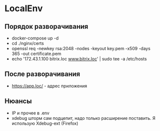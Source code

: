 # LocalEnv
## Порядок разворачивания
* docker-compose up -d
* cd ./nginx/certs
* openssl req -newkey rsa:2048 -nodes -keyout key.pem -x509 -days 365 -out certificate.pem
* echo '172.43.1.100 bitrix.loc www.bitrix.loc' | sudo tee -a /etc/hosts

## После разворачивания
* https://app.loc/ - адрес приложения
## Нюансы
* IP и прочее в .env
* xdebug шторм сам подцепит, надо только расширение поставить. Я использую Xdebug-ext (Firefox)
